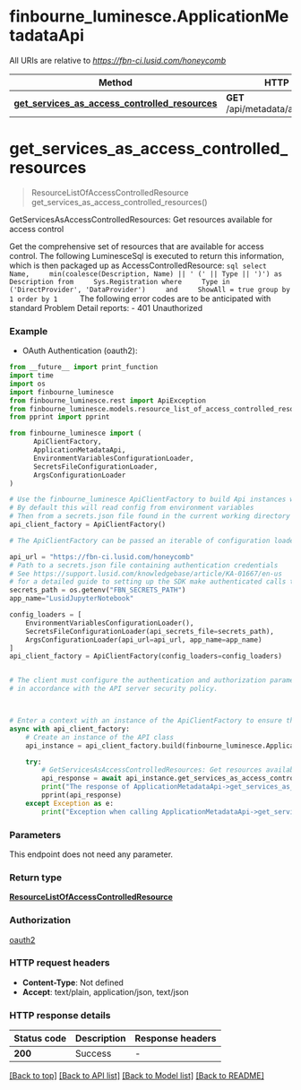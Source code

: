 # finbourne_luminesce.ApplicationMetadataApi

All URIs are relative to *https://fbn-ci.lusid.com/honeycomb*

Method | HTTP request | Description
------------- | ------------- | -------------
[**get_services_as_access_controlled_resources**](ApplicationMetadataApi.md#get_services_as_access_controlled_resources) | **GET** /api/metadata/access/resources | GetServicesAsAccessControlledResources: Get resources available for access control


# **get_services_as_access_controlled_resources**
> ResourceListOfAccessControlledResource get_services_as_access_controlled_resources()

GetServicesAsAccessControlledResources: Get resources available for access control

 Get the comprehensive set of resources that are available for access control.  The following LuminesceSql is executed to return this information,  which is then packaged up as AccessControlledResource:  ```sql select     Name,     min(coalesce(Description, Name) || ' (' || Type || ')') as Description from     Sys.Registration where     Type in ('DirectProvider', 'DataProvider')     and     ShowAll = true group by 1 order by 1     ```  The following error codes are to be anticipated with standard Problem Detail reports: - 401 Unauthorized 

### Example

* OAuth Authentication (oauth2):
```python
from __future__ import print_function
import time
import os
import finbourne_luminesce
from finbourne_luminesce.rest import ApiException
from finbourne_luminesce.models.resource_list_of_access_controlled_resource import ResourceListOfAccessControlledResource
from pprint import pprint

from finbourne_luminesce import (
	  ApiClientFactory,
	  ApplicationMetadataApi,
	  EnvironmentVariablesConfigurationLoader,
	  SecretsFileConfigurationLoader,
	  ArgsConfigurationLoader
)

# Use the finbourne_luminesce ApiClientFactory to build Api instances with a configured api client
# By default this will read config from environment variables
# Then from a secrets.json file found in the current working directory
api_client_factory = ApiClientFactory()

# The ApiClientFactory can be passed an iterable of configuration loaders to read configuration from

api_url = "https://fbn-ci.lusid.com/honeycomb"
# Path to a secrets.json file containing authentication credentials
# See https://support.lusid.com/knowledgebase/article/KA-01667/en-us
# for a detailed guide to setting up the SDK make authenticated calls to LUSID APIs
secrets_path = os.getenv("FBN_SECRETS_PATH")
app_name="LusidJupyterNotebook"

config_loaders = [
	EnvironmentVariablesConfigurationLoader(),
	SecretsFileConfigurationLoader(api_secrets_file=secrets_path),
	ArgsConfigurationLoader(api_url=api_url, app_name=app_name)
]
api_client_factory = ApiClientFactory(config_loaders=config_loaders)


# The client must configure the authentication and authorization parameters
# in accordance with the API server security policy.



# Enter a context with an instance of the ApiClientFactory to ensure the connection pool is closed after use
async with api_client_factory:
    # Create an instance of the API class
    api_instance = api_client_factory.build(finbourne_luminesce.ApplicationMetadataApi)

    try:
        # GetServicesAsAccessControlledResources: Get resources available for access control
        api_response = await api_instance.get_services_as_access_controlled_resources()
        print("The response of ApplicationMetadataApi->get_services_as_access_controlled_resources:\n")
        pprint(api_response)
    except Exception as e:
        print("Exception when calling ApplicationMetadataApi->get_services_as_access_controlled_resources: %s\n" % e)
```


### Parameters
This endpoint does not need any parameter.

### Return type

[**ResourceListOfAccessControlledResource**](ResourceListOfAccessControlledResource.md)

### Authorization

[oauth2](../README.md#oauth2)

### HTTP request headers

 - **Content-Type**: Not defined
 - **Accept**: text/plain, application/json, text/json

### HTTP response details
| Status code | Description | Response headers |
|-------------|-------------|------------------|
**200** | Success |  -  |

[[Back to top]](#) [[Back to API list]](../README.md#documentation-for-api-endpoints) [[Back to Model list]](../README.md#documentation-for-models) [[Back to README]](../README.md)

